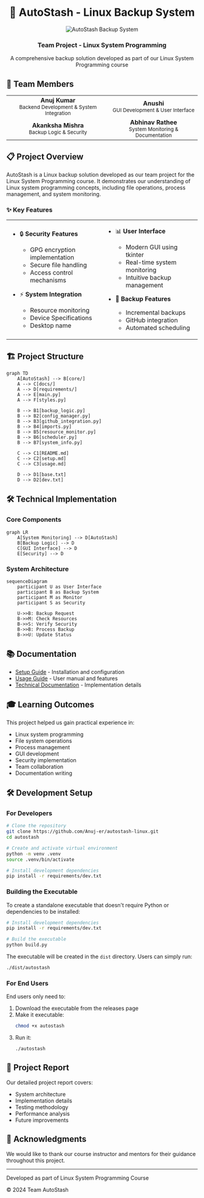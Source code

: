 <div align="center">

# 🚀 AutoStash - Linux Backup System

<img src="https://64.media.tumblr.com/4e3ed52f25cff0e7b04babdd19f8e144/tumblr_mkiux8S7Xe1rn57sio1_400.gif" alt="AutoStash Backup System" />


<div>
  <h3>Team Project - Linux System Programming</h3>
  <p>A comprehensive backup solution developed as part of our Linux System Programming course</p>
</div>

</div>


## 👥 Team Members

<div align="center">
  
<table>
<tr>
<td align="center">
  <b>Anuj Kumar</b><br>
  <sub>Backend Development & System Integration</sub>
</td>
<td align="center">
  <b>Anushi</b><br>
  <sub>GUI Development & User Interface</sub>
</td>
</tr>
<tr>
<td align="center">
  <b>Akanksha Mishra</b><br>
  <sub>Backup Logic & Security</sub>
</td>
<td align="center">
  <b>Abhinav Rathee</b><br>
  <sub>System Monitoring & Documentation</sub>
</td>
</tr>
</table>

</div>

## 📋 Project Overview

AutoStash is a Linux backup solution developed as our team project for the Linux System Programming course. It demonstrates our understanding of Linux system programming concepts, including file operations, process management, and system monitoring.

### ✨ Key Features

  
<table>
<tr>
<td width="50%">
  
- 🔒 **Security Features**
  - GPG encryption implementation
  - Secure file handling
  - Access control mechanisms

- ⚡ **System Integration**
  - Resource monitoring
  - Device Specifications 
  - Desktop name

</td>
<td width="50%">

- 📊 **User Interface**
  - Modern GUI using tkinter
  - Real-time system monitoring
  - Intuitive backup management

- 🔄 **Backup Features**
  - Incremental backups
  - GitHub integration
  - Automated scheduling

</td>
</tr>
</table>

## 🏗️ Project Structure

```mermaid
graph TD
    A[AutoStash] --> B[core/]
    A --> C[docs/]
    A --> D[requirements/]
    A --> E[main.py]
    A --> F[styles.py]
    
    B --> B1[backup_logic.py]
    B --> B2[config_manager.py]
    B --> B3[github_integration.py]
    B --> B4[imports.py]
    B --> B5[resource_monitor.py]
    B --> B6[scheduler.py]
    B --> B7[system_info.py]
    
    C --> C1[README.md]
    C --> C2[setup.md]
    C --> C3[usage.md]
    
    D --> D1[base.txt]
    D --> D2[dev.txt]
```

## 🛠️ Technical Implementation

### Core Components

```mermaid
graph LR
    A[System Monitoring] --> D[AutoStash]
    B[Backup Logic] --> D
    C[GUI Interface] --> D
    E[Security] --> D
```

### System Architecture

```mermaid
sequenceDiagram
    participant U as User Interface
    participant B as Backup System
    participant M as Monitor
    participant S as Security

    U->>B: Backup Request
    B->>M: Check Resources
    B->>S: Verify Security
    B->>B: Process Backup
    B->>U: Update Status
```

## 📚 Documentation

- [Setup Guide](docs/setup.md) - Installation and configuration
- [Usage Guide](docs/usage.md) - User manual and features
- [Technical Documentation](docs/technical.md) - Implementation details

## 🎓 Learning Outcomes

This project helped us gain practical experience in:
- Linux system programming
- File system operations
- Process management
- GUI development
- Security implementation
- Team collaboration
- Documentation writing

## 🛠️ Development Setup

### For Developers
```bash
# Clone the repository
git clone https://github.com/Anuj-er/autostash-linux.git
cd autostash

# Create and activate virtual environment
python -m venv .venv
source .venv/bin/activate

# Install development dependencies
pip install -r requirements/dev.txt
```

### Building the Executable
To create a standalone executable that doesn't require Python or dependencies to be installed:

```bash
# Install development dependencies
pip install -r requirements/dev.txt

# Build the executable
python build.py
```

The executable will be created in the `dist` directory. Users can simply run:
```bash
./dist/autostash
```

### For End Users
End users only need to:
1. Download the executable from the releases page
2. Make it executable:
   ```bash
   chmod +x autostash
   ```
3. Run it:
   ```bash
   ./autostash
   ```

## 📝 Project Report

Our detailed project report covers:
- System architecture
- Implementation details
- Testing methodology
- Performance analysis
- Future improvements

## 🤝 Acknowledgments

We would like to thank our course instructor and mentors for their guidance throughout this project.

---

<p>Developed as part of Linux System Programming Course</p>
<p>© 2024 Team AutoStash</p>

